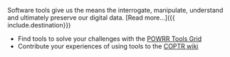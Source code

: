 Software tools give us the means the interrogate, manipulate, understand and ultimately preserve our digital data. [Read more...]({{ include.destination}})

* Find tools to solve your challenges with the [POWRR Tools Grid](http://www.digipres.org/tools/)
* Contribute your experiences of using tools to the [COPTR wiki](http://coptr.digipres.org/)

